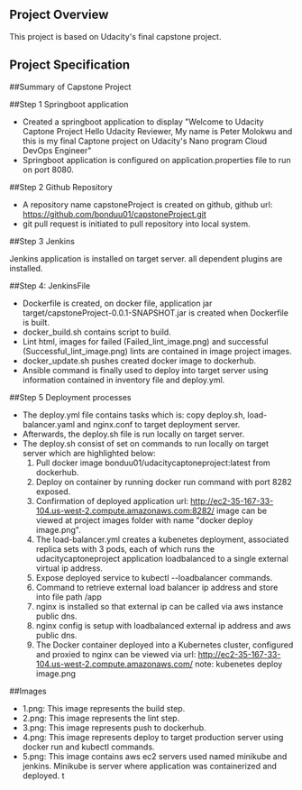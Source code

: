  ## Project Overview

This project is based on Udacity's final capstone project.


## Project Specification

##Summary of Capstone Project


##Step 1 Springboot application
* Created a springboot application to display "Welcome to Udacity Captone Project Hello Udacity Reviewer, My name is Peter Molokwu and this is my final Captone project on Udacity's Nano program Cloud DevOps Engineer"
* Springboot application is configured on application.properties file to run on port 8080.

##Step 2 Github Repository

* A repository name capstoneProject is created on github, github url: https://github.com/bonduu01/capstoneProject.git
* git pull request is initiated to pull repository into local system.

##Step 3 Jenkins

Jenkins application is installed on target server. all dependent plugins are installed.

##Step 4: JenkinsFile

* Dockerfile is created, on docker file, application jar target/capstoneProject-0.0.1-SNAPSHOT.jar is created when Dockerfile is built.
* docker_build.sh contains script to build.
* Lint html, images for failed (Failed_lint_image.png) and successful (Successful_lint_image.png) lints are contained in image project images.
* docker_update.sh pushes created docker image to dockerhub.
* Ansible command is finally used to deploy into target server using information contained in inventory file and deploy.yml.

##Step 5 Deployment processes

* The deploy.yml file contains tasks which is: copy deploy.sh, load-balancer.yaml and nginx.conf to target deployment server.
* Afterwards, the deploy.sh file is run locally on target server.
* The deploy.sh consist of set on commands to run locally on target server which are highlighted below:
  1. Pull docker image bonduu01/udacitycaptoneproject:latest from dockerhub. 
  2. Deploy on container by running docker run command with port 8282 exposed.
  3. Confirmation of deployed application url: http://ec2-35-167-33-104.us-west-2.compute.amazonaws.com:8282/ image can be viewed at project images folder with name "docker deploy image.png".
  4. The load-balancer.yml creates a kubenetes deployment, associated replica sets with 3 pods, each of which runs the udacitycaptoneproject application loadbalanced to a single external virtual ip address.
  5. Expose deployed service to kubectl --loadbalancer commands.
  6. Command to retrieve external load balancer ip address and store into file path /app
  7. nginx is installed so that external ip can be called via aws instance public dns.
  8. nginx config is setup with loadbalanced external ip address and aws public dns.
  9. The Docker container deployed into a Kubernetes cluster, configured and proxied to nginx can be viewed via url: http://ec2-35-167-33-104.us-west-2.compute.amazonaws.com/ note: kubenetes deploy image.png
  
##Images

- 1.png: This image represents the build step.
- 2.png: This image represents the lint step.
- 3.png: This image represents push to dockerhub.
- 4.png: This image represents deploy to target production server using docker run and kubectl commands.
- 5.png: This image contains aws ec2 servers used named minikube and jenkins. Minikube is server where application was containerized and deployed. t
